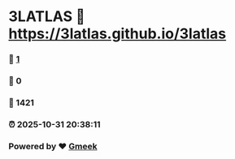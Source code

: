 # 3LATLAS :link: https://3latlas.github.io/3latlas 
### :page_facing_up: [1](https://3latlas.github.io/3latlas/tag.html) 
### :speech_balloon: 0 
### :hibiscus: 1421 
### :alarm_clock: 2025-10-31 20:38:11 
### Powered by :heart: [Gmeek](https://github.com/Meekdai/Gmeek)
